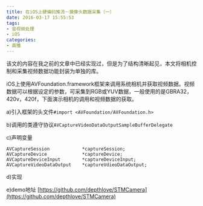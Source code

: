 ```yaml
---
title: 在iOS上硬编码推流－摄像头数据采集（一）
date: 2016-03-17 15:55:53
tags:
- 音视频处理
- iOS
categories:
- 直播
---
```


该文的内容在我之前的文章中已经实现过，但是为了结构清晰起见，本文将相机控制和采集视频数据功能封装为单独的库。

iOS上使用AVFoundation.framework框架来调用系统相机并获取视频数据。视频数据可以根据设定的参数，可采集到RGB或YUV数据，一般使用的是GBRA32，420v，420f，下面演示相机的调用和视频数据的获取。

a)引入框架的头文件`#import <AVFoundation/AVFoundation.h>`

b)调用的类遵守协议`AVCaptureVideoDataOutputSampleBufferDelegate`

<!-- more -->

c)声明变量

	AVCaptureSession            *captureSession;
	AVCaptureDevice             *captureDevice;
	AVCaptureDeviceInput        *captureDeviceInput;
	AVCaptureVideoDataOutput    *captureVdieoDataOutput;

d)实现

e)demo地址 [https://github.com/depthlove/STMCamera](https://github.com/depthlove/STMCamera)






